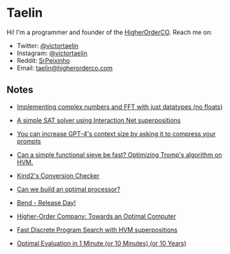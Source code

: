 # Taelin

Hi! I'm a programmer and founder of the [HigherOrderCO](https://higherorderco.com). Reach me on:
- Twitter: [@victortaelin](https://twitter.com/victortaelin)
- Instagram: [@victortaelin](https://instagram.com/victortaelin)
- Reddit: [SrPeixinho](https://www.reddit.com/user/SrPeixinho/)
- Email: [taelin@higherorderco.com](mailto:taelin@higherorderco.com)

## Notes


- [Implementing complex numbers and FFT with just datatypes (no floats)](https://gist.github.com/VictorTaelin/5776ede998d0039ad1cc9b12fd96811c)

- [A simple SAT solver using Interaction Net superpositions](https://gist.github.com/VictorTaelin/9061306220929f04e7e6980f23ade615)

- [You can increase GPT-4's context size by asking it to compress your prompts](https://gist.github.com/VictorTaelin/d293328f75291b23e203e9d9db9bd136)

- [Can a simple functional sieve be fast? Optimizing Tromp's algorithm on HVM.](https://gist.github.com/VictorTaelin/a5571afaf5ee565689d2b9a981bd9df8)

- [Kind2's Conversion Checker](https://gist.github.com/VictorTaelin/3f748a46e95071e29462b1ac93c294c5)

- [Can we build an optimal processor?](https://x.com/VictorTaelin/status/1806690584670679387)

- [Bend - Release Day!](https://x.com/VictorTaelin/status/1791213162525524076)

- [Higher-Order Company: Towards an Optimal Computer](https://gist.github.com/VictorTaelin/46936b9fdfc3f982f07963c11756e36b)

- [Fast Discrete Program Search with HVM superpositions](https://gist.github.com/VictorTaelin/d5c318348aaee7033eb3d18b0b0ace34)

- [Optimal Evaluation in 1 Minute (or 10 Minutes) (or 10 Years)](https://gist.github.com/VictorTaelin/311f6a58a7756945196c15733e61d0c6)
